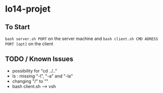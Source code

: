 # lo14-projet
## To Start
`bash server.sh PORT` on the server machine and
`bash client.sh CMD ADRESS PORT [opt]` on the client
## TODO / Known Issues
 - possibility for "cd ../.."
 - ls : missing "-l", "-a" and "-la"
 - changing "/" to "\"
 - bash client.sh --> vsh